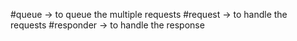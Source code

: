 #queue -> to queue the multiple requests
#request -> to handle the requests
#responder -> to handle the response